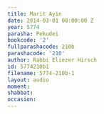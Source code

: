 ```yaml
---
title: Marit Ayin
date: 2014-03-01 00:00:00 Z
year: 5774
parasha: Pekudei
bookcode: '2'
fullparashacode: 210b
parashacode: '210'
author: Rabbi Eliezer Hirsch
id: 5774210b1
filename: 5774-210b-1
layout: audio
moment: 
shabbat: 
occasion: 
---
```


